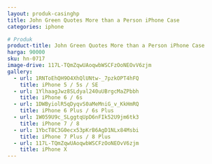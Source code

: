 ```yaml
---
layout: produk-casinghp
title: John Green Quotes More than a Person iPhone Case
categories: iphone

# Produk
product-title: John Green Quotes More than a Person iPhone Case
harga: 90000
sku: hn-0717
image-drive: 117L-TQmZqwUAoqwbWSCFzOoNEOvV6zjm
gallery:
  - url: 1RNToEhQH9O4XhQlUNtw-_7pzkOPT4hFQ
    title: iPhone 5 / 5s / SE
  - url: 1YlhaagJwz8SLdyal240uUBrgcMaZPbbh
    title: iPhone 6 / 6s
  - url: 1DWByiolR5qDyqvS0aMeMniG_v_KkHmRQ
    title: iPhone 6 Plus / 6s Plus
  - url: 1W059U9c_SLggtqUpD6nFIk52U9jm6tk3
    title: iPhone 7 / 8
  - url: 1YbcT8C3G0ecx53pKrB6AgD1NLx84Msbi
    title: iPhone 7 Plus / 8 Plus
  - url: 117L-TQmZqwUAoqwbWSCFzOoNEOvV6zjm
    title: iPhone X
---
```

